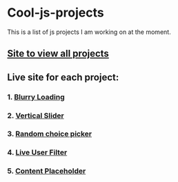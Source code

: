 # Cool-js-projects
This is a list of js projects I am working on at the moment.
## [Site to view all projects](https://cool-js-projects.vercel.app/)



## Live site for each project:

### 1. [Blurry Loading](https://cool-js-projects.vercel.app/Blurry-loading/)
### 2. [Vertical Slider](https://cool-js-projects.vercel.app/Vertical-Slider/)
### 3. [Random choice picker](https://random-choice-picker-abdullahajayi.vercel.app/)
### 4. [Live User Filter](https://cool-js-projects.vercel.app/Live-user-filter/)
### 5. [Content Placeholder](https://cool-js-projects.vercel.app/Content%20Placeholder/)
